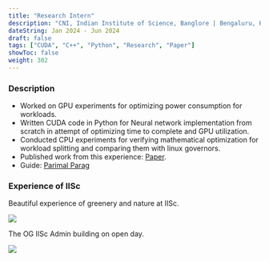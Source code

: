```yaml
---
title: "Research Intern"
description: "CNI, Indian Institute of Science, Banglore | Bengaluru, KA"
dateString: Jan 2024 - Jun 2024
draft: false
tags: ["CUDA", "C++", "Python", "Research", "Paper"]
showToc: false
weight: 302
--- 
```


### Description

- Worked on GPU experiments for optimizing power consumption for workloads.
- Written CUDA code in Python for Neural network implementation from scratch in attempt of optimizing time to complete and GPU utilization.
- Conducted CPU experiments for verifying mathematical optimization for workload splitting and comparing them with linux governors.
- Published work from this experience: <a href="https://dl.acm.org/doi/10.1145/3632775.3661968" target="_blank">Paper</a>.
- Guide: <a href="https://ece.iisc.ac.in/~parimal/" target="_blank">Parimal Parag</a>

### Experience of IISc

Beautiful experience of greenery and nature at IISc.

![](/experience/iisc-cni/ece-dept.jpg)

The OG IISc Admin building on open day.

![](/experience/iisc-cni/iisc-admin-pic.jpg)
